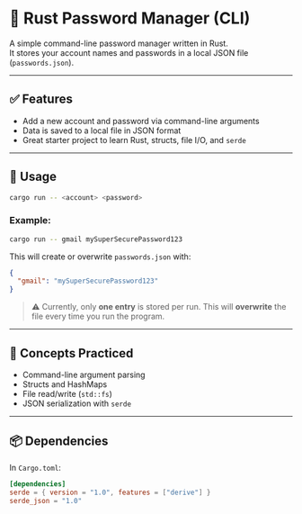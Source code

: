 # 🔐 Rust Password Manager (CLI)

A simple command-line password manager written in Rust.  
It stores your account names and passwords in a local JSON file (`passwords.json`).

---

## ✅ Features

- Add a new account and password via command-line arguments  
- Data is saved to a local file in JSON format  
- Great starter project to learn Rust, structs, file I/O, and `serde`

---

## 🚀 Usage

```bash
cargo run -- <account> <password>
```

### Example:
```bash
cargo run -- gmail mySuperSecurePassword123
```

This will create or overwrite `passwords.json` with:
```json
{
  "gmail": "mySuperSecurePassword123"
}
```

> ⚠️ Currently, only **one entry** is stored per run. This will **overwrite** the file every time you run the program.

---

## 🧠 Concepts Practiced

- Command-line argument parsing
- Structs and HashMaps
- File read/write (`std::fs`)
- JSON serialization with `serde`

---

## 📦 Dependencies

In `Cargo.toml`:

```toml
[dependencies]
serde = { version = "1.0", features = ["derive"] }
serde_json = "1.0"
```
